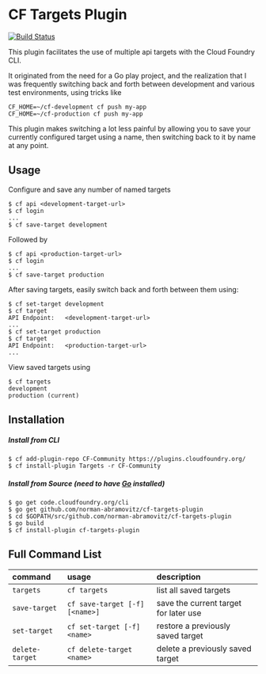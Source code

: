 CF Targets Plugin
=================

[![Build Status](https://travis-ci.org/norman-abramovitz/cf-targets-plugin.svg?branch=master)](https://travis-ci.org/norman-abramovitz/cf-targets-plugin)

This plugin facilitates the use of multiple api targets with the Cloud Foundry CLI.

It originated from the need for a Go play project, and the realization that I was
frequently switching back and forth between development and various test environments,
using tricks like

```
CF_HOME=~/cf-development cf push my-app
CF_HOME=~/cf-production cf push my-app
```

This plugin makes switching a lot less painful by allowing you to save your currently
configured target using a name, then switching back to it by name at any point.


## Usage

Configure and save any number of named targets

```
$ cf api <development-target-url>
$ cf login
...
$ cf save-target development
```

Followed by

```
$ cf api <production-target-url>
$ cf login
...
$ cf save-target production
```

After saving targets, easily switch back and forth between them using:

```
$ cf set-target development
$ cf target
API Endpoint:   <development-target-url>
...
$ cf set-target production
$ cf target
API Endpoint:   <production-target-url>
...
```

View saved targets using

```
$ cf targets
development
production (current)
```


## Installation
##### Install from CLI
  ```
  $ cf add-plugin-repo CF-Community https://plugins.cloudfoundry.org/
  $ cf install-plugin Targets -r CF-Community
  ```
  
  
##### Install from Source (need to have [Go](http://golang.org/dl/) installed)
  ```
  $ go get code.cloudfoundry.org/cli
  $ go get github.com/norman-abramovitz/cf-targets-plugin
  $ cd $GOPATH/src/github.com/norman-abramovitz/cf-targets-plugin
  $ go build
  $ cf install-plugin cf-targets-plugin
  ```

## Full Command List

| command | usage | description|
| :--------------- |:---------------| :------------|
|`targets`| `cf targets` |list all saved targets|
|`save-target`|`cf save-target [-f] [<name>]`|save the current target for later use|
|`set-target`|`cf set-target [-f] <name>`|restore a previously saved target|
|`delete-target`|`cf delete-target <name>`|delete a previously saved target|
